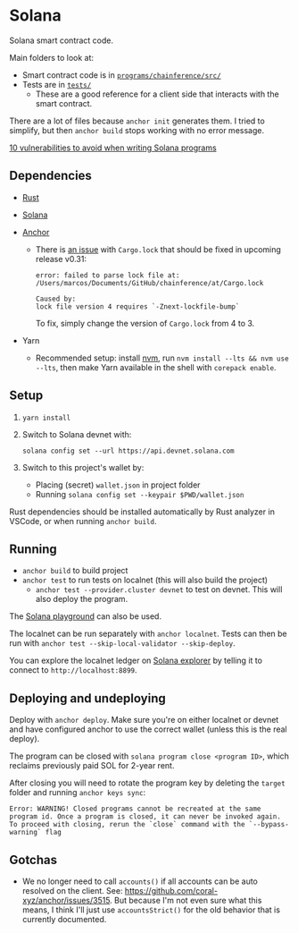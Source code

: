 # Solana

Solana smart contract code.

Main folders to look at:

- Smart contract code is in [`programs/chainference/src/`](programs/chainference/src/)
- Tests are in [`tests/`](tests/)
  - These are a good reference for a client side that interacts with the smart contract.

There are a lot of files because `anchor init` generates them. I tried to simplify, but then `anchor build` stops working with no error message.

[10 vulnerabilities to avoid when writing Solana programs](https://x.com/pencilflip/status/1483880018858201090)

## Dependencies

- [Rust](https://www.rust-lang.org/tools/install)
- [Solana](https://solana.com/docs/intro/installation)
- [Anchor](https://www.anchor-lang.com/docs/installation)

  - There is [an issue](https://github.com/coral-xyz/anchor/issues/3392#issuecomment-2508412018) with `Cargo.lock` that should be fixed in upcoming release v0.31:

    ```
    error: failed to parse lock file at: /Users/marcos/Documents/GitHub/chainference/at/Cargo.lock

    Caused by:
    lock file version 4 requires `-Znext-lockfile-bump`

    ```

    To fix, simply change the version of `Cargo.lock` from 4 to 3.

- Yarn
  - Recommended setup: install [nvm](https://github.com/nvm-sh/nvm), run `nvm install --lts && nvm use --lts`, then make Yarn available in the shell with `corepack enable`.

## Setup

1. `yarn install`
1. Switch to Solana devnet with:

   ```shell
   solana config set --url https://api.devnet.solana.com
   ```

1. Switch to this project's wallet by:

   - Placing (secret) `wallet.json` in project folder
   - Running `solana config set --keypair $PWD/wallet.json`

Rust dependencies should be installed automatically by Rust analyzer in VSCode, or when running `anchor build`.

## Running

- `anchor build` to build project
- `anchor test` to run tests on localnet (this will also build the project)
  - `anchor test --provider.cluster devnet` to test on devnet. This will also deploy the program.

The [Solana playground](https://beta.solpg.io/) can also be used.

The localnet can be run separately with `anchor localnet`. Tests can then be run with `anchor test --skip-local-validator --skip-deploy`.

You can explore the localnet ledger on [Solana explorer](https://explorer.solana.com/?cluster=custom&customUrl=http%3A%2F%2Flocalhost%3A8899) by telling it to connect to `http://localhost:8899`.

## Deploying and undeploying

Deploy with `anchor deploy`. Make sure you're on either localnet or devnet and have configured anchor to use the correct wallet (unless this is the real deploy).

The program can be closed with `solana program close <program ID>`, which reclaims previously paid SOL for 2-year rent.

After closing you will need to rotate the program key by deleting the `target` folder and running `anchor keys sync`:

```text
Error: WARNING! Closed programs cannot be recreated at the same program id. Once a program is closed, it can never be invoked again. To proceed with closing, rerun the `close` command with the `--bypass-warning` flag
```

## Gotchas

- We no longer need to call `accounts()` if all accounts can be auto resolved on the client. See: <https://github.com/coral-xyz/anchor/issues/3515>. But because I'm not even sure what this means, I think I'll just use `accountsStrict()` for the old behavior that is currently documented.
